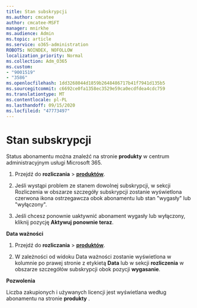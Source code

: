 ```yaml
---
title: Stan subskrypcji
ms.author: cmcatee
author: cmcatee-MSFT
manager: mnirkhe
ms.audience: Admin
ms.topic: article
ms.service: o365-administration
ROBOTS: NOINDEX, NOFOLLOW
localization_priority: Normal
ms.collection: Adm_O365
ms.custom:
- "9001519"
- "3586"
ms.openlocfilehash: 1dd3268044d1859b2648486717b41f7941d135b5
ms.sourcegitcommit: c6692ce0fa1358ec3529e59ca0ecdfdea4cdc759
ms.translationtype: MT
ms.contentlocale: pl-PL
ms.lasthandoff: 09/15/2020
ms.locfileid: "47773497"
---
```

# <a name="subscription-status"></a>Stan subskrypcji

Status abonamentu można znaleźć na stronie **produkty** w centrum administracyjnym usługi Microsoft 365.

1. Przejdź do **rozliczania**  >  **[produktów](https://go.microsoft.com/fwlink/p/?linkid=842054)**.

2. Jeśli wystąpi problem ze stanem dowolnej subskrypcji, w sekcji Rozliczenia w obszarze szczegóły subskrypcji zostanie wyświetlona czerwona ikona ostrzegawcza obok abonamentu lub stan "wygasły" lub "wyłączony".

3. Jeśli chcesz ponownie uaktywnić abonament wygasły lub wyłączony, kliknij pozycję **Aktywuj ponownie teraz**.

**Data ważności**

1. Przejdź do **rozliczania**  >  **[produktów](https://go.microsoft.com/fwlink/p/?linkid=842054)**.

2. W zależności od widoku Data ważności zostanie wyświetlona w kolumnie po prawej stronie z etykietą **Data** lub w sekcji **rozliczenia** w obszarze szczegółów subskrypcji obok pozycji **wygasanie**.

**Pozwolenia**

Liczba zakupionych i używanych licencji jest wyświetlana według abonamentu na stronie **produkty** .

